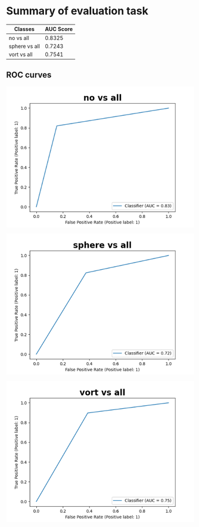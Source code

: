 
# Summary of evaluation task

| Classes       | AUC Score |
|---------------|-----------|
| no vs all     | 0.8325    |
| sphere vs all | 0.7243    |
| vort vs all   | 0.7541    |

## ROC curves

![no_vs_all](https://github.com/Shashwat112/DeepLense/blob/2f83e1c73b4410c94717dbf7c93d9192a7460d1f/Jupyter%20Notebooks/Common%20Test%201/no_vs_all.png)

![no_vs_all](https://github.com/Shashwat112/DeepLense/blob/2f83e1c73b4410c94717dbf7c93d9192a7460d1f/Jupyter%20Notebooks/Common%20Test%201/sphere_vs_all.png)

![no_vs_all](https://github.com/Shashwat112/DeepLense/blob/2f83e1c73b4410c94717dbf7c93d9192a7460d1f/Jupyter%20Notebooks/Common%20Test%201/vort_vs_all.png)

